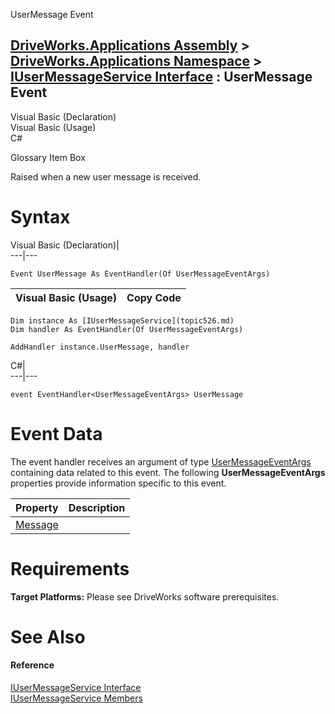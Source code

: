 UserMessage Event   
  
[DriveWorks.Applications Assembly](topic13.md) > [DriveWorks.Applications Namespace](topic16.md) > [IUserMessageService Interface](topic526.md) : UserMessage Event  
---  
  
Visual Basic (Declaration)    
Visual Basic (Usage)    
C# 

Glossary Item Box

Raised when a new user message is received. 

# Syntax

Visual Basic (Declaration)|   
---|---  
      
    
    Event UserMessage As EventHandler(Of UserMessageEventArgs)  
  
Visual Basic (Usage)| Copy Code  
---|---  
      
    
    Dim instance As [IUserMessageService](topic526.md)
    Dim handler As EventHandler(Of UserMessageEventArgs)
     
    AddHandler instance.UserMessage, handler  
  
C#|   
---|---  
      
    
    event EventHandler<UserMessageEventArgs> UserMessage  
  
# Event Data

The event handler receives an argument of type [UserMessageEventArgs](topic5827.md) containing data related to this event. The following **UserMessageEventArgs** properties provide information specific to this event.

Property| Description  
---|---  
[Message](topic5833.md)|   
  
# Requirements

**Target Platforms:** Please see DriveWorks software prerequisites.

# See Also

#### Reference

[IUserMessageService Interface](topic526.md)   
[IUserMessageService Members](topic527.md)


